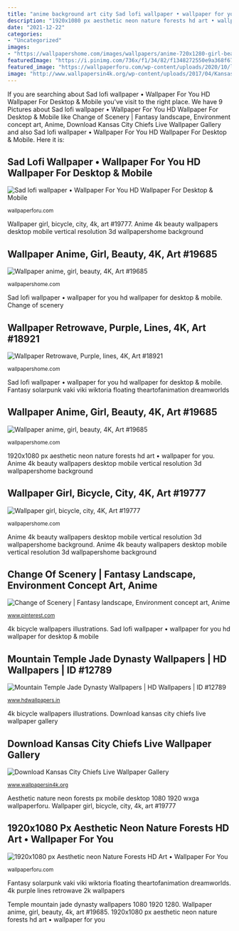 ```yaml
---
title: "anime background art city Sad lofi wallpaper • wallpaper for you hd wallpaper for desktop &amp; mobile"
description: "1920x1080 px aesthetic neon nature forests hd art • wallpaper for you"
date: "2021-12-22"
categories:
- "Uncategorized"
images:
- "https://wallpapershome.com/images/wallpapers/anime-720x1280-girl-beauty-4k-19685.jpg"
featuredImage: "https://i.pinimg.com/736x/f1/34/82/f1348272550e9a368f67aac9385a5450.jpg"
featured_image: "https://wallpaperforu.com/wp-content/uploads/2020/10/lofi-anime-wallpaper-20101715490123-768x1366.jpg"
image: "http://www.wallpapersin4k.org/wp-content/uploads/2017/04/Kansas-City-Chiefs-Live-Wallpaper-7.jpg"
---
```


If you are searching about Sad lofi wallpaper • Wallpaper For You HD Wallpaper For Desktop &amp; Mobile you've visit to the right place. We have 9 Pictures about Sad lofi wallpaper • Wallpaper For You HD Wallpaper For Desktop &amp; Mobile like Change of Scenery | Fantasy landscape, Environment concept art, Anime, Download Kansas City Chiefs Live Wallpaper Gallery and also Sad lofi wallpaper • Wallpaper For You HD Wallpaper For Desktop &amp; Mobile. Here it is:

## Sad Lofi Wallpaper • Wallpaper For You HD Wallpaper For Desktop &amp; Mobile

![Sad lofi wallpaper • Wallpaper For You HD Wallpaper For Desktop &amp; Mobile](https://wallpaperforu.com/wp-content/uploads/2020/10/lofi-anime-wallpaper-20101715490123-768x1366.jpg "Download kansas city chiefs live wallpaper gallery")

<small>wallpaperforu.com</small>

Wallpaper girl, bicycle, city, 4k, art #19777. Anime 4k beauty wallpapers desktop mobile vertical resolution 3d wallpapershome background

## Wallpaper Anime, Girl, Beauty, 4K, Art #19685

![Wallpaper anime, girl, beauty, 4K, Art #19685](https://wallpapershome.com/images/wallpapers/anime-1440x2560-girl-beauty-4k-19685.jpg "4k bicycle wallpapers illustrations")

<small>wallpapershome.com</small>

Sad lofi wallpaper • wallpaper for you hd wallpaper for desktop &amp; mobile. Change of scenery

## Wallpaper Retrowave, Purple, Lines, 4K, Art #18921

![Wallpaper Retrowave, Purple, lines, 4K, Art #18921](https://wallpapershome.com/images/wallpapers/retrowave-2560x1440-purple-lines-4k-18921.jpg "Fantasy solarpunk vaki viki wiktoria floating theartofanimation dreamworlds")

<small>wallpapershome.com</small>

Sad lofi wallpaper • wallpaper for you hd wallpaper for desktop &amp; mobile. Fantasy solarpunk vaki viki wiktoria floating theartofanimation dreamworlds

## Wallpaper Anime, Girl, Beauty, 4K, Art #19685

![Wallpaper anime, girl, beauty, 4K, Art #19685](https://wallpapershome.com/images/wallpapers/anime-720x1280-girl-beauty-4k-19685.jpg "Aesthetic nature neon forests px mobile desktop 1080 1920 wxga wallpaperforu")

<small>wallpapershome.com</small>

1920x1080 px aesthetic neon nature forests hd art • wallpaper for you. Anime 4k beauty wallpapers desktop mobile vertical resolution 3d wallpapershome background

## Wallpaper Girl, Bicycle, City, 4K, Art #19777

![Wallpaper girl, bicycle, city, 4K, Art #19777](https://wallpapershome.com/images/wallpapers/girl-3840x2160-bicycle-city-4k-19777.jpg "1920x1080 px aesthetic neon nature forests hd art • wallpaper for you")

<small>wallpapershome.com</small>

Anime 4k beauty wallpapers desktop mobile vertical resolution 3d wallpapershome background. Anime 4k beauty wallpapers desktop mobile vertical resolution 3d wallpapershome background

## Change Of Scenery | Fantasy Landscape, Environment Concept Art, Anime

![Change of Scenery | Fantasy landscape, Environment concept art, Anime](https://i.pinimg.com/736x/f1/34/82/f1348272550e9a368f67aac9385a5450.jpg "4k bicycle wallpapers illustrations")

<small>www.pinterest.com</small>

4k bicycle wallpapers illustrations. Sad lofi wallpaper • wallpaper for you hd wallpaper for desktop &amp; mobile

## Mountain Temple Jade Dynasty Wallpapers | HD Wallpapers | ID #12789

![Mountain Temple Jade Dynasty Wallpapers | HD Wallpapers | ID #12789](http://www.hdwallpapers.in/download/mountain_temple_jade_dynasty-1920x1080.jpg "Wallpaper retrowave, purple, lines, 4k, art #18921")

<small>www.hdwallpapers.in</small>

4k bicycle wallpapers illustrations. Download kansas city chiefs live wallpaper gallery

## Download Kansas City Chiefs Live Wallpaper Gallery

![Download Kansas City Chiefs Live Wallpaper Gallery](http://www.wallpapersin4k.org/wp-content/uploads/2017/04/Kansas-City-Chiefs-Live-Wallpaper-7.jpg "Temple mountain jade dynasty wallpapers 1080 1920 1280")

<small>www.wallpapersin4k.org</small>

Aesthetic nature neon forests px mobile desktop 1080 1920 wxga wallpaperforu. Wallpaper girl, bicycle, city, 4k, art #19777

## 1920x1080 Px Aesthetic Neon Nature Forests HD Art • Wallpaper For You

![1920x1080 px Aesthetic neon Nature Forests HD Art • Wallpaper For You](https://wallpaperforu.com/wp-content/uploads/2020/06/aesthetic-wallpaper-20060615295138800x1420.jpg "Fantasy solarpunk vaki viki wiktoria floating theartofanimation dreamworlds")

<small>wallpaperforu.com</small>

Fantasy solarpunk vaki viki wiktoria floating theartofanimation dreamworlds. 4k purple lines retrowave 2k wallpapers

Temple mountain jade dynasty wallpapers 1080 1920 1280. Wallpaper anime, girl, beauty, 4k, art #19685. 1920x1080 px aesthetic neon nature forests hd art • wallpaper for you
